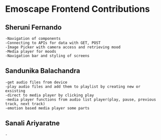 # Emoscape Frontend Contributions

## Sheruni Fernando
    -Navigation of components
    -Connecting to APIs for data with GET, POST
    -Image Picker with camera access and retrieving mood
    -Media player for moods
    -Navigation bar and styling of screens

    
## Sandunika Balachandra

    -get audio files from device
    -play audio files and add them to playlist by creating new or exsisting
    -direct to media player by clicking play
    -media player functions from audio list player(play, pause, previous track, next track)
    -emotion based media player some parts

    
 ## Sanali Ariyaratne
    -
